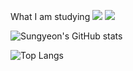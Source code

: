 What I am studying
<img src="https://img.shields.io/badge/Python-20232a.svg?style=for-the-badge&logo=Python&logoColor=61DAFB" />
<img src="https://img.shields.io/badge/R-20232a.svg?style=for-the-badge&logo=R&logoColor=61DAFB" />

![Sungyeon's GitHub stats](https://github-readme-stats.vercel.app/api?username=sungyeon6&show_icons=true&theme=radical)

![Top Langs](https://github-readme-stats.vercel.app/api/top-langs/?username=sungyeon6&layout=compact)
